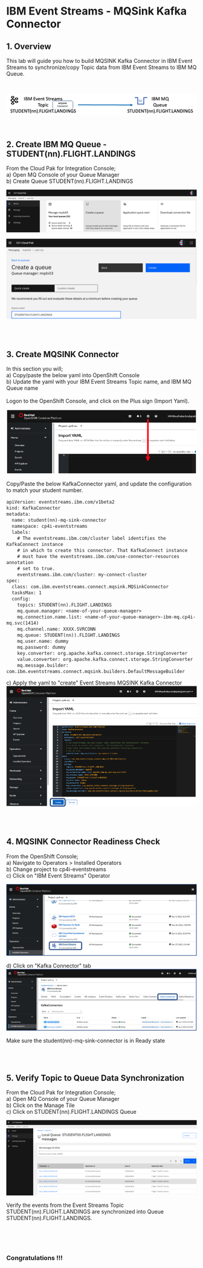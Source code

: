 # IBM Event Streams - MQSink Kafka Connector

## 1. Overview

This lab will guide you how to build MQSINK Kafka Connector in IBM Event Streams to synchronize/copy Topic data from IBM Event Streams to IBM MQ Queue.

<br>

![](./images/MQSink_Connector_Architecture.png)

<br>

## 2. Create IBM MQ Queue - STUDENT(nn).FLIGHT.LANDINGS
From the Cloud Pak for Integration Console;<br>
a) Open MQ Console of your Queue Manager<br>
b) Create Queue STUDENT(nn).FLIGHT.LANDINGS

![](./images/create-queue-1.png)

![](./images/create-queue-2.png)

<br>
<br>

## 3. Create MQSINK Connector
In this section you will;<br>
a) Copy/paste the below yaml into OpenShift Console<br>
b) Update the yaml with your IBM Event Streams Topic name, and IBM MQ Queue name<br>
<br>
Logon to the OpenShift Console, and click on the Plus sign (Import Yaml). <br>

![](./images/OCP_Console_PlusSign.png)

Copy/Paste the below KafkaConnector yaml, and update the configuration to match your student number.<br>

```
apiVersion: eventstreams.ibm.com/v1beta2
kind: KafkaConnector
metadata:
  name: student(nn)-mq-sink-connector
  namespace: cp4i-eventstreams
  labels:
    # The eventstreams.ibm.com/cluster label identifies the KafkaConnect instance
    # in which to create this connector. That KafkaConnect instance
    # must have the eventstreams.ibm.com/use-connector-resources annotation
    # set to true.
    eventstreams.ibm.com/cluster: my-connect-cluster
spec:
  class: com.ibm.eventstreams.connect.mqsink.MQSinkConnector
  tasksMax: 1
  config:
    topics: STUDENT(nn).FLIGHT.LANDINGS
    mq.queue.manager: <name-of-your-queue-manager>
    mq.connection.name.list: <name-of-your-queue-manager>-ibm-mq.cp4i-mq.svc(1414)
    mq.channel.name: XXXX.SVRCONN
    mq.queue: STUDENT(nn)).FLIGHT.LANDINGS
    mq.user.name: dummy
    mq.password: dummy
    key.converter: org.apache.kafka.connect.storage.StringConverter
    value.converter: org.apache.kafka.connect.storage.StringConverter
    mq.message.builder: com.ibm.eventstreams.connect.mqsink.builders.DefaultMessageBuilder
```

c) Apply the yaml to "create" Event Streams MQSINK Kafka Connector<br>
![](./images/ocp-console-mqsink-yaml.png)

<br>
<br>

## 4. MQSINK Connector Readiness Check

From the OpenShift Console;<br>
a) Navigate to Operators > Installed Operators <br>
b) Change project to cp4i-eventstreams<br>
c) Click on "IBM Event Streams" Operator<br>

![](./images/kafka-connector-1.png)

d) Click on "Kafka Connector" tab <br>
![](./images/kafka-connector-2.png)

Make sure the student(nn)-mq-sink-connector is in Ready state<br>

<br><br>

## 5. Verify Topic to Queue Data Synchronization

From the Cloud Pak for Integration Console;<br>
a) Open MQ Console of your Queue Manager <br>
b) Click on the Manage Tile<br>
c) Click on STUDENT(nn).FLIGHT.LANDINGS Queue<br>

![](./images/browse-queue.png)

Verify the events from the Event Streams Topic STUDENT(nn).FLIGHT.LANDINGS are synchronized into Queue STUDENT(nn).FLIGHT.LANDINGS.<br>


<br><br><br>


### Congratulations !!!